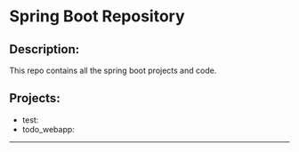 # Spring Boot Repository

## Description:

This repo contains all the spring boot projects and code.


## Projects:

- test: 
- todo_webapp:

---